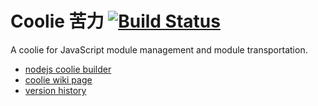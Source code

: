 # Coolie 苦力 [![Build Status](https://travis-ci.org/cloudcome/coolie.svg?branch=master)](https://travis-ci.org/cloudcome/coolie)

A coolie for JavaScript module management and module transportation.

- [nodejs coolie builder](https://github.com/cloudcome/nodejs-coolie)
- [coolie wiki page](https://github.com/cloudcome/coolie/wiki)
- [version history](https://github.com/cloudcome/coolie/blob/master/version.md)

